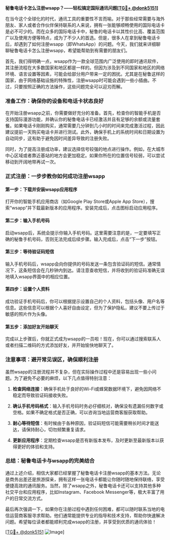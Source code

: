 **秘鲁电话卡怎么注册wsapp？——轻松搞定国际通讯问题[[TG💪+ @donk5151](https://t.me/s/donk5151)]**

在当今这个全球化的时代，通讯工具的重要性不言而喻。对于那些经常需要与海外朋友、家人或者合作伙伴保持联系的人来说，拥有一张能够顺畅使用的国际电话卡是必不可少的。而在众多的国际电话卡中，秘鲁的电话卡以其性价比高、覆盖范围广以及使用方便等特点，成为了不少人的首选。但是，很多人在拿到秘鲁电话卡后，却遇到了如何注册wsapp（即WhatsApp）的问题。今天，我们就来详细聊聊秘鲁电话卡怎么注册wsapp，希望能帮助到有需要的朋友们。

首先，我们得明确一点，wsapp作为一款全球范围内广泛使用的即时通讯软件，其注册流程在大多数国家和地区都是一样的。但因为涉及到不同国家和地区的网络环境、语言设置等因素，可能会给部分用户带来一定的困扰。尤其是在秘鲁这样的国家，由于网络基础设施的特殊性，注册wsapp时可能会遇到一些小插曲。不过，只要按照正确的方法操作，这些问题完全可以迎刃而解。

### 准备工作：确保你的设备和电话卡状态良好

在开始注册wsapp之前，你需要做好充分的准备。首先，检查你的智能手机是否支持国际漫游功能，并确认你的秘鲁电话卡已经激活并且有足够的余额或流量套餐。如果电话卡刚刚购买，通常需要几分钟到几小时的时间来完成激活过程，因此建议提前一天购买电话卡并进行测试。此外，确保手机上的系统时间和日期设置为自动同步，这有助于避免因时间差异导致的注册失败。

同时，为了提高注册成功率，建议选择信号较强的地点进行操作。例如，在大城市中心区域或者靠近基站的地方会更加稳定。如果你所在的位置信号较弱，可以尝试移动到开阔地带再试一次。

### 正式注册：一步步教你如何成功注册wsapp

#### 第一步：下载并安装wsapp应用程序

打开你的智能手机应用商店（如Google Play Store或Apple App Store），搜索“wsapp”并下载最新版本的应用程序。安装完成后，点击图标启动应用程序。

#### 第二步：输入手机号码

启动wsapp后，系统会提示你输入手机号码。这里需要注意的是，一定要填写正确的秘鲁手机号码，否则无法完成后续步骤。输入完成后，点击“下一步”按钮。

#### 第三步：等待验证码短信

输入手机号码后，wsapp会向你提供的号码发送一条包含验证码的短信。通常情况下，这条短信会在几秒钟内到达。请注意查收短信，并将收到的验证码准确无误地填入wsapp界面中的相应位置。

#### 第四步：设置个人资料

成功验证手机号码后，你可以根据提示设置自己的个人资料，包括头像、用户名等信息。这些信息可以根据个人喜好自由设定，但为了保护隐私，建议不要上传过于敏感的照片作为头像。

#### 第五步：添加好友开始聊天

完成以上步骤后，你就正式成为wsapp的一员啦！现在，你可以通过搜索联系人或者扫描二维码的方式添加好友，并开始愉快地聊天了。

### 注意事项：避开常见误区，确保顺利注册

虽然wsapp的注册流程并不复杂，但在实际操作过程中还是容易出现一些小问题。为了避免不必要的麻烦，以下几点值得特别注意：

1. **检查网络连接**：确保手机处于良好的Wi-Fi或蜂窝数据环境下，避免因网络不稳定而导致验证码接收失败。
   
2. **确认手机号码格式**：输入手机号码时务必仔细核对，确保没有遗漏任何数字或空格。如果不确定格式是否正确，可以咨询当地运营商客服获取帮助。

3. **耐心等待短信**：有时候由于各种原因，验证码短信可能需要稍长时间才能送达，请保持耐心，切勿频繁重复请求。

4. **更新应用程序**：定期检查wsapp是否有新版本发布，及时更新至最新版本以获得更好的体验和支持。

### 总结：秘鲁电话卡与wsapp的完美结合

通过上述介绍，相信大家都已经掌握了秘鲁电话卡注册wsapp的基本方法。无论是商务出差还是旅游探亲，拥有这样一张电话卡都能让你随时随地保持联络，享受便捷高效的通讯服务。当然，除了wsapp之外，秘鲁电话卡还可以支持其他多种社交平台和应用程序，比如Instagram、Facebook Messenger等，极大丰富了用户的日常交流方式。

最后再次强调一下，如果你在注册过程中遇到任何困难，都可以随时联系当地的电信运营商客服寻求帮助。他们通常能提供专业的指导和技术支持，帮助你快速解决问题。希望每位读者都能顺利完成wsapp的注册，并享受到优质的通讯体验！

[[TG💪+ @donk5151](https://t.me/s/donk5151) ![Image](https://i.postimg.cc/rwNCRYN7/Snipaste-2025-04-30-17-27-05.png)]